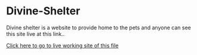 # Divine-Shelter

Divine shelter is a website to provide home to the pets and anyone can see this site live at this link..

<a href="https://divine-arrow.github.io/Divine-Shelter/" target="_blank"> Click here to go to live working site of this file</a>
